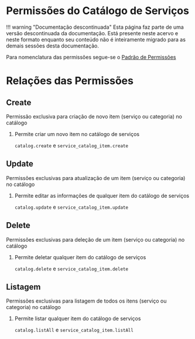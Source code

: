 # Permissões do Catálogo de Serviços

!!! warning "Documentação descontinuada"
    Esta página faz parte de uma versão descontinuada da documentação. Está presente neste acervo e neste formato enquanto seu conteúdo não é inteiramente migrado para as demais sessões desta documentação.





Para nomenclatura das permissões segue-se o [Padrão de Permissões](https://www.notion.so/Permiss-es-Naming-Convetion-em-desenvolvimento-37d59a55f38d43bba6631720ec8c8873?pvs=21)

# Relações das Permissões

## Create

Permissão exclusiva para criação de novo item (serviço ou categoria) no catálogo

1. Permite criar um novo item no catálogo de serviços
    
    `catalog.create` e `service_catalog_item.create`
    

## Update

Permissões exclusivas para atualização de um item (serviço ou categoria) no catálogo

1. Permite editar as informações de qualquer item do catálogo de serviços
    
    `catalog.update` e `service_catalog_item.update`
    

## Delete

Permissões exclusivas para deleção de um item (serviço ou categoria) no catálogo

1. Permite deletar qualquer item do catálogo de serviços
    
    `catalog.delete` e `service_catalog_item.delete`
    

## Listagem

Permissões exclusivas para listagem de todos os itens (serviço ou categoria) no catálogo

1. Permite listar qualquer item do catálogo de serviços
    
    `catalog.listAll` e `service_catalog_item.listAll`
